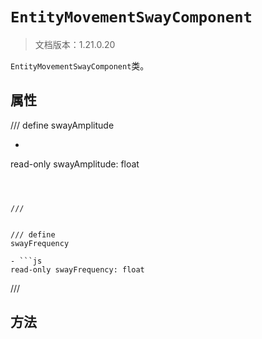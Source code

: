# `EntityMovementSwayComponent`

> 文档版本：1.21.0.20

`EntityMovementSwayComponent`类。

## 属性

/// define
swayAmplitude

- ```js
read-only swayAmplitude: float
```



///


/// define
swayFrequency

- ```js
read-only swayFrequency: float
```



///


## 方法
